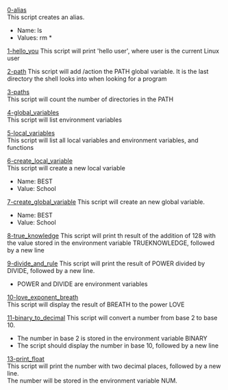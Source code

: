 [0-alias](./0-alias)  
This script creates an alias.  
- Name: ls
- Values: rm *

[1-hello_you](./1-hello_you)
This script will print 'hello user', where user is the current Linux user  

[2-path](./2-path)
This script will add /action the PATH global variable. It is the last directory the shell looks into when looking for a program  

[3-paths](./3-paths)  
This script will count the number of directories in the PATH  

[4-global_variables](./4-global_variables)  
This script will list environment variables  

[5-local_variables](./5-local_variables)  
This script will list all local variables and environment variables, and functions  

[6-create_local_variable](./6-create_local_variable)  
This script will create a new local variable  
- Name: BEST  
- Value: School  

[7-create_global_variable](./7-create_global_variable)
This script will create an new global variable.  
- Name: BEST
- Value: School  

[8-true_knowledge](./8-true_knowledge)
This script will print th result of the addition of 128 with the value stored in the environment variable TRUEKNOWLEDGE, followed by a new line

[9-divide_and_rule](./9-divide_and_rule)
This script will print the result of POWER divided by DIVIDE, followed by a new line.  
- POWER and DIVIDE are environment variables  

[10-love_exponent_breath](./10-love_exponent_breath)  
This script will display the result of BREATH to the power LOVE  

[11-binary_to_decimal](./11-binary_to_decimal)
This script will convert a number from base 2 to base 10.  
- The number in base 2 is stored in the environment variable BINARY
- The script should display the number in base 10, followed by a new line

[13-print_float](./13-print_float)  
This script will print the number with two decimal places, followed by a new line.  
The number will be stored in the environment variable NUM.  



